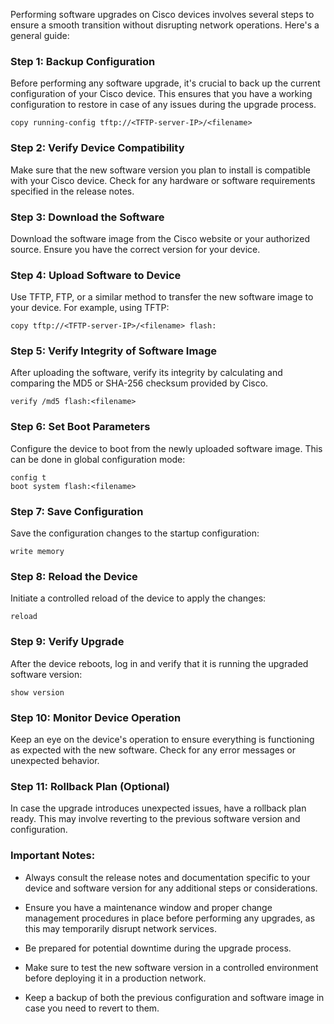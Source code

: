 Performing software upgrades on Cisco devices involves several steps to ensure a smooth transition without disrupting network operations. Here's a general guide:

### Step 1: Backup Configuration

Before performing any software upgrade, it's crucial to back up the current configuration of your Cisco device. This ensures that you have a working configuration to restore in case of any issues during the upgrade process.

```shell
copy running-config tftp://<TFTP-server-IP>/<filename>
```

### Step 2: Verify Device Compatibility

Make sure that the new software version you plan to install is compatible with your Cisco device. Check for any hardware or software requirements specified in the release notes.

### Step 3: Download the Software

Download the software image from the Cisco website or your authorized source. Ensure you have the correct version for your device.

### Step 4: Upload Software to Device

Use TFTP, FTP, or a similar method to transfer the new software image to your device. For example, using TFTP:

```shell
copy tftp://<TFTP-server-IP>/<filename> flash:
```

### Step 5: Verify Integrity of Software Image

After uploading the software, verify its integrity by calculating and comparing the MD5 or SHA-256 checksum provided by Cisco.

```shell
verify /md5 flash:<filename>
```

### Step 6: Set Boot Parameters

Configure the device to boot from the newly uploaded software image. This can be done in global configuration mode:

```shell
config t
boot system flash:<filename>
```

### Step 7: Save Configuration

Save the configuration changes to the startup configuration:

```shell
write memory
```

### Step 8: Reload the Device

Initiate a controlled reload of the device to apply the changes:

```shell
reload
```

### Step 9: Verify Upgrade

After the device reboots, log in and verify that it is running the upgraded software version:

```shell
show version
```

### Step 10: Monitor Device Operation

Keep an eye on the device's operation to ensure everything is functioning as expected with the new software. Check for any error messages or unexpected behavior.

### Step 11: Rollback Plan (Optional)

In case the upgrade introduces unexpected issues, have a rollback plan ready. This may involve reverting to the previous software version and configuration.

### Important Notes:

- Always consult the release notes and documentation specific to your device and software version for any additional steps or considerations.

- Ensure you have a maintenance window and proper change management procedures in place before performing any upgrades, as this may temporarily disrupt network services.

- Be prepared for potential downtime during the upgrade process.

- Make sure to test the new software version in a controlled environment before deploying it in a production network.

- Keep a backup of both the previous configuration and software image in case you need to revert to them.
